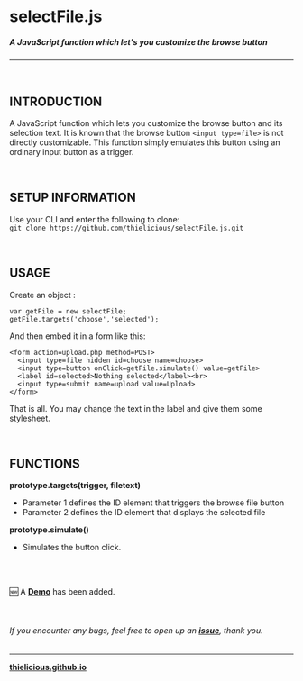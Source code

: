 # selectFile.js

##### A JavaScript function which let's you customize the browse button

---

<br>

## INTRODUCTION

A JavaScript function which lets you customize the browse button and its selection text. It is known that the browse button `<input type=file>` is not directly 
customizable. This function simply emulates this button using an ordinary input button as a trigger.

<br>

## SETUP INFORMATION

Use your CLI and enter the following to clone:<br>
`git clone https://github.com/thielicious/selectFile.js.git`

<br>

## USAGE

Create an object :
```
var getFile = new selectFile;
getFile.targets('choose','selected');
```

And then embed it in a form like this:<br>
```
<form action=upload.php method=POST>
  <input type=file hidden id=choose name=choose>
  <input type=button onClick=getFile.simulate() value=getFile>
  <label id=selected>Nothing selected</label><br>
  <input type=submit name=upload value=Upload>
</form>
```
That is all. You may change the text in the label and give them some stylesheet.

<br>

## FUNCTIONS

**prototype.targets(trigger, filetext)**
* Parameter 1 defines the ID element that triggers the browse file button<br>
* Parameter 2 defines the ID element that displays the selected file

**prototype.simulate()**
* Simulates the button click.

<br>
<br>

:new: A **[Demo](https://jsfiddle.net/Thielicious/4oxmsy49/)** has been added.

<br>

###### If you encounter any bugs, feel free to open up an **[issue](https://github.com/thielicious/selectFile.js/issues)**, thank you.

---
**[thielicious.github.io](http://thielicious.github.io)**